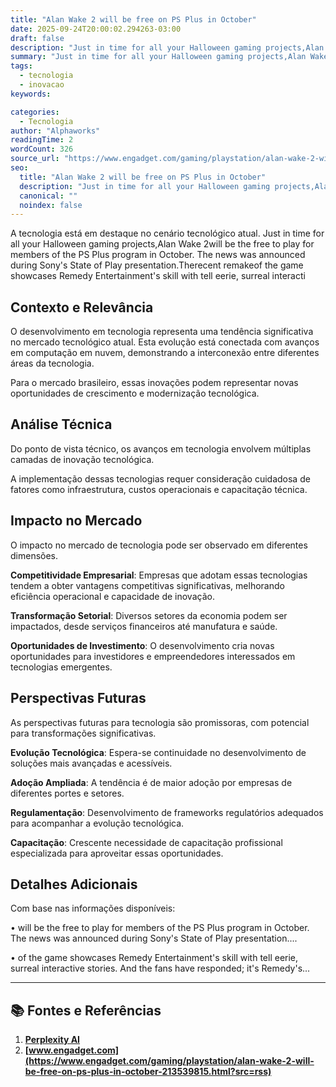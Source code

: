```yaml
---
title: "Alan Wake 2 will be free on PS Plus in October"
date: 2025-09-24T20:00:02.294263-03:00
draft: false
description: "Just in time for all your Halloween gaming projects,Alan Wake 2will be the free to play for members of the PS Plus program in October. The news was announced..."
summary: "Just in time for all your Halloween gaming projects,Alan Wake 2will be the free to play for members of the PS Plus program in October. The news was announced..."
tags:
  - tecnologia
  - inovacao
keywords:

categories:
  - Tecnologia
author: "Alphaworks"
readingTime: 2
wordCount: 326
source_url: "https://www.engadget.com/gaming/playstation/alan-wake-2-will-be-free-on-ps-plus-in-october-213539815.html?src=rss"
seo:
  title: "Alan Wake 2 will be free on PS Plus in October"
  description: "Just in time for all your Halloween gaming projects,Alan Wake 2will be the free to play for members of the PS Plus program in October. The news was announced..."
  canonical: ""
  noindex: false
---
```


A tecnologia está em destaque no cenário tecnológico atual. Just in time for all your Halloween gaming projects,Alan Wake 2will be the free to play for members of the PS Plus program in October. The news was announced during Sony's State of Play presentation.Therecent remakeof the game showcases Remedy Entertainment's skill with tell eerie, surreal interacti

## Contexto e Relevância

O desenvolvimento em tecnologia representa uma tendência significativa no mercado tecnológico atual. Esta evolução está conectada com avanços em computação em nuvem, demonstrando a interconexão entre diferentes áreas da tecnologia.

Para o mercado brasileiro, essas inovações podem representar novas oportunidades de crescimento e modernização tecnológica.
## Análise Técnica

Do ponto de vista técnico, os avanços em tecnologia envolvem múltiplas camadas de inovação tecnológica.



A implementação dessas tecnologias requer consideração cuidadosa de fatores como infraestrutura, custos operacionais e capacitação técnica.
## Impacto no Mercado

O impacto no mercado de tecnologia pode ser observado em diferentes dimensões.

**Competitividade Empresarial**: Empresas que adotam essas tecnologias tendem a obter vantagens competitivas significativas, melhorando eficiência operacional e capacidade de inovação.

**Transformação Setorial**: Diversos setores da economia podem ser impactados, desde serviços financeiros até manufatura e saúde.

**Oportunidades de Investimento**: O desenvolvimento cria novas oportunidades para investidores e empreendedores interessados em tecnologias emergentes.


## Perspectivas Futuras

As perspectivas futuras para tecnologia são promissoras, com potencial para transformações significativas.

**Evolução Tecnológica**: Espera-se continuidade no desenvolvimento de soluções mais avançadas e acessíveis.

**Adoção Ampliada**: A tendência é de maior adoção por empresas de diferentes portes e setores.

**Regulamentação**: Desenvolvimento de frameworks regulatórios adequados para acompanhar a evolução tecnológica.

**Capacitação**: Crescente necessidade de capacitação profissional especializada para aproveitar essas oportunidades.
## Detalhes Adicionais

Com base nas informações disponíveis:

• will be the free to play for members of the PS Plus program in October. The news was announced during Sony's State of Play presentation....

• of the game showcases Remedy Entertainment's skill with tell eerie, surreal interactive stories. And the fans have responded; it's Remedy's...



---

## 📚 Fontes e Referências

1. **[Perplexity AI](https://www.perplexity.ai/)**
2. **[www.engadget.com](https://www.engadget.com/gaming/playstation/alan-wake-2-will-be-free-on-ps-plus-in-october-213539815.html?src=rss)**
